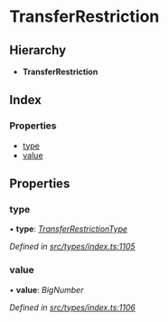 # TransferRestriction

## Hierarchy

* **TransferRestriction**

## Index

### Properties

* [type](transferrestriction.md#type)
* [value](transferrestriction.md#value)

## Properties

### type

• **type**: [_TransferRestrictionType_](../enums/transferrestrictiontype.md)

_Defined in_ [_src/types/index.ts:1105_](https://github.com/PolymathNetwork/polymesh-sdk/blob/959efb76/src/types/index.ts#L1105)

### value

• **value**: _BigNumber_

_Defined in_ [_src/types/index.ts:1106_](https://github.com/PolymathNetwork/polymesh-sdk/blob/959efb76/src/types/index.ts#L1106)

